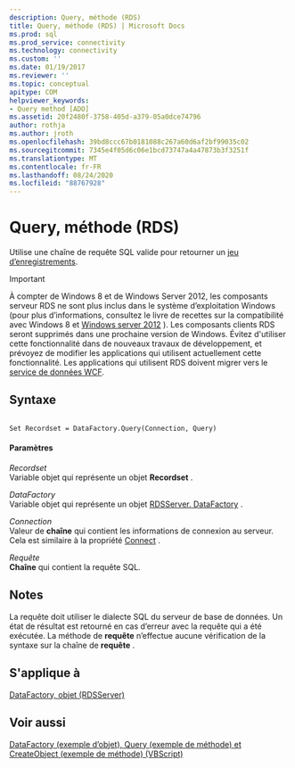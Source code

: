 ```yaml
---
description: Query, méthode (RDS)
title: Query, méthode (RDS) | Microsoft Docs
ms.prod: sql
ms.prod_service: connectivity
ms.technology: connectivity
ms.custom: ''
ms.date: 01/19/2017
ms.reviewer: ''
ms.topic: conceptual
apitype: COM
helpviewer_keywords:
- Query method [ADO]
ms.assetid: 20f2480f-3758-405d-a379-05a0dce74796
author: rothja
ms.author: jroth
ms.openlocfilehash: 39bd8ccc67b0181088c267a60d6af2bf99035c02
ms.sourcegitcommit: 7345e4f05d6c06e1bcd73747a4a47873b3f3251f
ms.translationtype: MT
ms.contentlocale: fr-FR
ms.lasthandoff: 08/24/2020
ms.locfileid: "88767928"
---
```

# <a name="query-method-rds"></a>Query, méthode (RDS)
Utilise une chaîne de requête SQL valide pour retourner un [jeu d’enregistrements](../ado-api/recordset-object-ado.md).  
  
> [!IMPORTANT]
>  À compter de Windows 8 et de Windows Server 2012, les composants serveur RDS ne sont plus inclus dans le système d’exploitation Windows (pour plus d’informations, consultez le livre de recettes sur la compatibilité avec Windows 8 et [Windows server 2012](https://www.microsoft.com/download/details.aspx?id=27416) ). Les composants clients RDS seront supprimés dans une prochaine version de Windows. Évitez d'utiliser cette fonctionnalité dans de nouveaux travaux de développement, et prévoyez de modifier les applications qui utilisent actuellement cette fonctionnalité. Les applications qui utilisent RDS doivent migrer vers le [service de données WCF](https://go.microsoft.com/fwlink/?LinkId=199565).  
  
## <a name="syntax"></a>Syntaxe  
  
```  
  
Set Recordset = DataFactory.Query(Connection, Query)  
```  
  
#### <a name="parameters"></a>Paramètres  
 *Recordset*  
 Variable objet qui représente un objet **Recordset** .  
  
 *DataFactory*  
 Variable objet qui représente un objet [RDSServer. DataFactory](./datafactory-object-rdsserver.md) .  
  
 *Connection*  
 Valeur de **chaîne** qui contient les informations de connexion au serveur. Cela est similaire à la propriété [Connect](./connect-property-rds.md) .  
  
 *Requête*  
 **Chaîne** qui contient la requête SQL.  
  
## <a name="remarks"></a>Notes  
 La requête doit utiliser le dialecte SQL du serveur de base de données. Un état de résultat est retourné en cas d’erreur avec la requête qui a été exécutée. La méthode de **requête** n’effectue aucune vérification de la syntaxe sur la chaîne de **requête** .  
  
## <a name="applies-to"></a>S'applique à  
 [DataFactory, objet (RDSServer)](./datafactory-object-rdsserver.md)  
  
## <a name="see-also"></a>Voir aussi  
 [DataFactory (exemple d’objet), Query (exemple de méthode) et CreateObject (exemple de méthode) (VBScript)](./datafactory-object-query-method-and-createobject-method-example-vbscript.md)